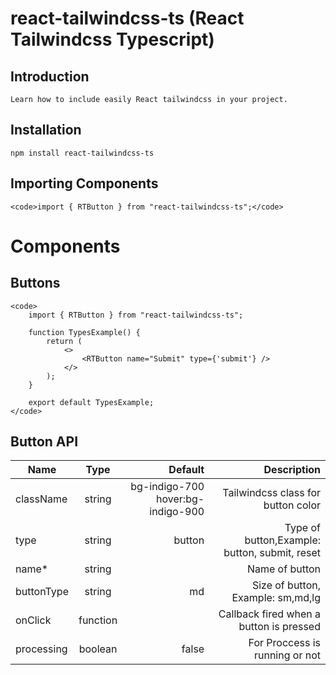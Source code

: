 # react-tailwindcss-ts (React Tailwindcss Typescript)

## Introduction
    Learn how to include easily React tailwindcss in your project.

## Installation
<code>npm install react-tailwindcss-ts</code>


## Importing Components

    <code>import { RTButton } from "react-tailwindcss-ts";</code>

# Components 
## Buttons
    <code> 
        import { RTButton } from "react-tailwindcss-ts";

        function TypesExample() {
            return (
                <>
                    <RTButton name="Submit" type={'submit'} />
                </>
            );
        }

        export default TypesExample;
    </code>
## Button API

| Name          | Type          | Default                           | Description                                          |
| ------------- |:-------------:| ---------------------------------:| ----------------------------------------------------:|
| className     | string        | bg-indigo-700 hover:bg-indigo-900 |  Tailwindcss class for button color                  |
| type          | string        | button                            |  Type of button,Example: button, submit, reset       |
| name*         | string        |                                   |  Name of button                                      |
| buttonType    | string        | md                                |  Size of button, Example: sm,md,lg                   |
| onClick       | function      |                                   | Callback fired when a button is pressed              |
| processing    | boolean       | false                             | For Proccess is running or not                       |
